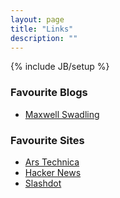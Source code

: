 ```yaml
---
layout: page
title: "Links"
description: ""
---
```

{% include JB/setup %}

### Favourite Blogs
- [Maxwell Swadling](http://maxpow4h.com "Maxwell Swadling")


### Favourite Sites
- [Ars Technica](http://arstechnica.com "Ars")
- [Hacker News](http://news.ycombinator.com "HN")
- [Slashdot](http://slashdot.org "News for Nerds")

